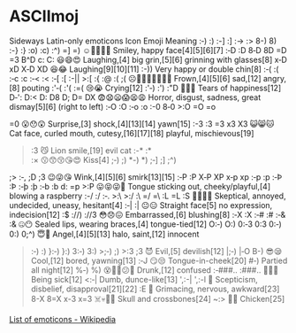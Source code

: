 # ASCIImoj

Sideways Latin-only emoticons
Icon 	Emoji 	Meaning
:‑)
:) 	:-]
:] 	:->
:> 	8-)
8) 	:-}
:} 	:o) 	:c) 	:^) 	=] 	=) 	☺️🙂😊😀😁 	Smiley, happy face[4][5][6][7]
:‑D
:D 	8‑D
8D 	=D 	=3 	B^D 	c: 	C: 	😃😄😍 	Laughing,[4] big grin,[5][6] grinning with glasses[8]
x‑D
xD 	X‑D
XD 	😆😂 	Laughing[9][10][11]
:-)) 		Very happy or double chin[8]
:‑(
:( 	:‑c
:c 	:‑<
:< 	:‑[
:[ 	:-|| 	>:[ 	:{ 	:@ 	:( 	;( 	☹️🙁😠😡😞😟😣😖 	Frown,[4][5][6] sad,[12] angry,[8] pouting
:'‑(
:'( 	:=( 	😢😭 	Crying[12]
:'‑)
:') 	:"D 	🥲🥹😂 	Tears of happiness[12]
D‑': 	D:< 	D: 	D8 	D; 	D= 	DX 	😨😧😦😱😫😩 	Horror, disgust, sadness, great dismay[5][6] (right to left)
:‑O
:O 	:‑o
:o 	:-0 	8‑0 	>:O 	=O
=o

=0
😮😯😲 	Surprise,[3] shock,[4][13][14] yawn[15]
:-3
:3 	=3 	x3
X3 	😺😸🐱 	Cat face, curled mouth, cutesy,[16][17][18] playful, mischievous[19]

>:3 	😼 	Lion smile,[19] evil cat
:-*
:* 	
:× 	😗😙😚😘😍 	Kiss[4]
;‑)
;) 	*-)
*) 	;‑]
;] 	;^)

;>
:‑, 	;D 	;3 	😉😜😘 	Wink,[4][5][6] smirk[13][15]
:‑P
:P 	X‑P
XP 	x‑p
xp 	:‑p
:p 	:‑Þ
:Þ 	:‑þ
:þ 	:‑b
:b 	d: 	=p 	>:P 	😛😝😜🤑 	Tongue sticking out, cheeky/playful,[4] blowing a raspberry
:-/
:/ 	:‑. 	>:\ 	>:/ 	:\ 	=/ 	=\ 	:L 	=L 	:S 	🫤🤔😕😟 	Skeptical, annoyed, undecided, uneasy, hesitant[4]
:‑|
:| 	😐😑 	Straight face[5] no expression, indecision[12]
:$ 	://)
://3 	😳😞😖 	Embarrassed,[6] blushing[8]
:‑X
:X 	:‑#
:# 	:‑&
:& 	🤐😶 	Sealed lips, wearing braces,[4] tongue-tied[12]
O:‑)
O:) 	0:‑3
0:3 	0:‑)
0:) 	0;^) 	😇👼 	Angel,[4][5][13] halo, saint,[12] innocent

>:‑)
>:) 	}:‑)
}:) 	3:‑)
3:) 	>;‑)
;) 	>:3
;3 	😈 	Evil,[5] devilish[12]
|;‑) 	|‑O 	B-) 	😎😪 	Cool,[12] bored, yawning[13]
:‑J 	😏😒 	Tongue-in-cheek[20]
#‑) 		Partied all night[12]
%‑)
%) 	😵😵‍💫😕🤕 	Drunk,[12] confused
:‑###..
:###.. 	🤒😷🤢 	Being sick[12]
<:‑| 		Dumb, dunce-like[13]
',:-| 	',:-l 	🤨 	Scepticism, disbelief, disapproval[21][22]
:E 	😬 	Grimacing, nervous, awkward[23]
8-X 	8=X 	x-3 	x=3 	☠️💀🏴‍☠️ 	Skull and crossbones[24]
~:> 	🐔🐓 	Chicken[25]

[List of emoticons - Wikipedia](https://en.wikipedia.org/wiki/List_of_emoticons#Western)